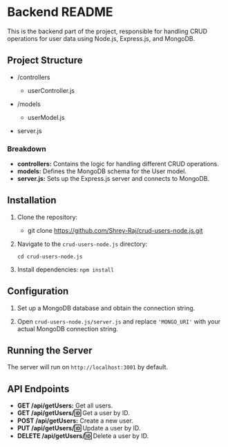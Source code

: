 # Backend README

This is the backend part of the project, responsible for handling CRUD operations for user data using Node.js, Express.js, and MongoDB.

## Project Structure

- /controllers
    - userController.js

- /models
    - userModel.js
- server.js

### Breakdown

- **controllers:** Contains the logic for handling different CRUD operations.
- **models:** Defines the MongoDB schema for the User model.
- **server.js:** Sets up the Express.js server and connects to MongoDB.

## Installation

1. Clone the repository:

    - git clone https://github.com/Shrey-Raj/crud-users-node.js.git


2. Navigate to the `crud-users-node.js` directory: 

    `cd crud-users-node.js`


3. Install dependencies: 
        `npm install`



## Configuration

1. Set up a MongoDB database and obtain the connection string.

2. Open `crud-users-node.js/server.js` and replace `'MONGO_URI'` with your actual MongoDB connection string.

## Running the Server


The server will run on `http://localhost:3001` by default.

## API Endpoints

- **GET /api/getUsers:** Get all users.
- **GET /api/getUsers/:id:** Get a user by ID.
- **POST /api/getUsers:** Create a new user.
- **PUT /api/getUsers/:id:** Update a user by ID.
- **DELETE /api/getUsers/:id:** Delete a user by ID.
